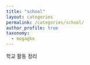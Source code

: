 ```yaml
---
title: "school"
layout: categories
permalink: /categories/school/
author_profile: true
taxonomy:
  - mogagko
---
```

학교 활동 정리   
